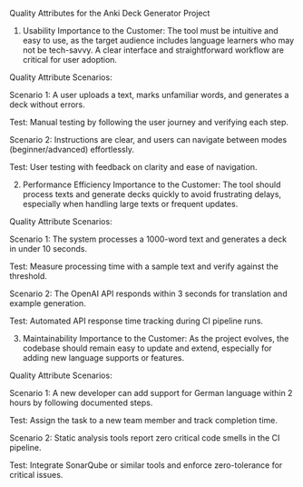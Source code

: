 Quality Attributes for the Anki Deck Generator Project
1. Usability
Importance to the Customer:
The tool must be intuitive and easy to use, as the target audience includes language learners who may not be tech-savvy. A clear interface and straightforward workflow are critical for user adoption.

Quality Attribute Scenarios:

Scenario 1: A user uploads a text, marks unfamiliar words, and generates a deck without errors.

Test: Manual testing by following the user journey and verifying each step.

Scenario 2: Instructions are clear, and users can navigate between modes (beginner/advanced) effortlessly.

Test: User testing with feedback on clarity and ease of navigation.

2. Performance Efficiency
Importance to the Customer:
The tool should process texts and generate decks quickly to avoid frustrating delays, especially when handling large texts or frequent updates.

Quality Attribute Scenarios:

Scenario 1: The system processes a 1000-word text and generates a deck in under 10 seconds.

Test: Measure processing time with a sample text and verify against the threshold.

Scenario 2: The OpenAI API responds within 3 seconds for translation and example generation.

Test: Automated API response time tracking during CI pipeline runs.

3. Maintainability
Importance to the Customer:
As the project evolves, the codebase should remain easy to update and extend, especially for adding new language supports or features.

Quality Attribute Scenarios:

Scenario 1: A new developer can add support for German language within 2 hours by following documented steps.

Test: Assign the task to a new team member and track completion time.

Scenario 2: Static analysis tools report zero critical code smells in the CI pipeline.

Test: Integrate SonarQube or similar tools and enforce zero-tolerance for critical issues.


